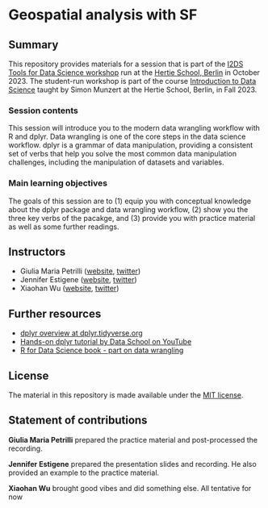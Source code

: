 # Geospatial analysis with SF 

## Summary

This repository provides materials for a session that is part of the [I2DS Tools for Data Science workshop](https://github.com/intro-to-data-science-23-workshop) run at the [Hertie School, Berlin](https://www.hertie-school.org/en/) in October 2023. The student-run workshop is part of the course [Introduction to Data Science](https://github.com/intro-to-data-science-23) taught by Simon Munzert at the Hertie School, Berlin, in Fall 2023.

### Session contents

This session will introduce you to the modern data wrangling workflow with R and dplyr. Data wrangling is one of the core steps in the data science workflow. dplyr is a grammar of data manipulation, providing a consistent set of verbs that help you solve the most common data manipulation challenges, including the manipulation of datasets and variables. 

### Main learning objectives

The goals of this session are to (1) equip you with conceptual knowledge about the dplyr package and data wrangling workflow, (2) show you the three key verbs of the pacakge, and (3) provide you with practice material as well as some further readings.


## Instructors

- Giulia Maria Petrilli ([website](http://simonmunzert.github.io/), [twitter](https://twitter.com/simonsaysnothin))
- Jennifer Estigene ([website](https://en.wikipedia.org/wiki/Kermit_the_Frog), [twitter](https://twitter.com/KermitTheFrog))
- Xiaohan Wu ([website](https://en.wikipedia.org/wiki/Kermit_the_Frog), [twitter](https://twitter.com/KermitTheFrog))



## Further resources

- [dplyr overview at dplyr.tidyverse.org](https://dplyr.tidyverse.org/)
- [Hands-on dplyr tutorial by Data School on YouTube](https://www.youtube.com/watch?v=jWjqLW-u3hc)
- [R for Data Science book - part on data wrangling](https://r4ds.had.co.nz/wrangle-intro.html)


## License

The material in this repository is made available under the [MIT license](http://opensource.org/licenses/mit-license.php). 

## Statement of contributions

**Giulia Maria Petrilli** prepared the practice material and post-processed the recording.

**Jennifer Estigene** prepared the presentation slides and recording. He also provided an example to the practice material.

**Xiaohan Wu** brought good vibes and did something else. All tentative for now 

